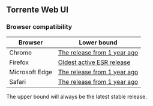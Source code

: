 Torrente Web UI
---

### Browser compatibility

| Browser           | Lower bound                                        |
| ----------------- | -------------------------------------------------- |
| Chrome            | [The release from 1 year ago][Chrome-history-link] |
| Firefox           | [Oldest active ESR release][Firefox-ESR-link]      |
| Microsoft Edge    | [The release from 1 year ago][MSEdge-history-link] |
| Safari            | [The release from 1 year ago][Safari-history-link] |

The upper bound will always be the latest stable release.

[Chrome-history-link]: https://en.wikipedia.org/wiki/Google_Chrome_version_history
[Firefox-ESR-link]: https://en.wikipedia.org/wiki/Firefox_version_history#Current_and_future_releases
[MSEdge-history-link]: https://en.wikipedia.org/wiki/Microsoft_Edge#Release_history
[Safari-history-link]: https://en.wikipedia.org/wiki/Safari_version_history
